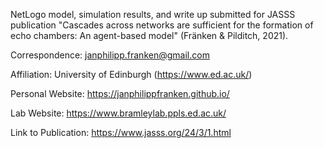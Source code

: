 NetLogo model, simulation results, and write up submitted for JASSS publication "Cascades across networks are sufficient for the formation of echo chambers: An agent-based model" (Fränken & Pilditch, 2021). 

Correspondence: janphilipp.franken@gmail.com

Affiliation: University of Edinburgh (https://www.ed.ac.uk/)

Personal Website: https://janphilippfranken.github.io/

Lab Website: https://www.bramleylab.ppls.ed.ac.uk/

Link to Publication: https://www.jasss.org/24/3/1.html
